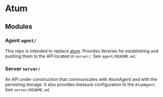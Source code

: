 # Atum


## Modules

### Agent `agent/`
This repo is intended to replace [atum](https://github.com/AbsaOSS/atum). Provides libraries for establishing and pushing them to the API located in `server/`.
See `agent/README.md`.

### Server `server/`
An API under construction that communicates with AtumAgent and with the persisting storage. It also provides measure configuration to the `AtumAgent`.
See `server/README.md`.